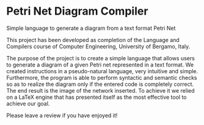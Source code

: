 # Petri Net Diagram Compiler
Simple language to generate a diagram from a text format Petri Net

This project has been developed as completion of the Language and Compilers course of Computer Engineering, University of Bergamo, Italy.

The purpose of the project is to create a simple language that allows users to generate a diagram of a given Petri net represented in a text format. We created instructions in a pseudo-natural language, very intuitive and simple. Furthermore, the program is able to perform syntactic and semantic checks so as to realize the diagram only if the entered code is completely correct.
The end result is the image of the network inserted. To achieve it we relied on a LaTeX engine that has presented itself as the most effective tool to achieve our goal.

Please leave a review if you have enjoyed it!
